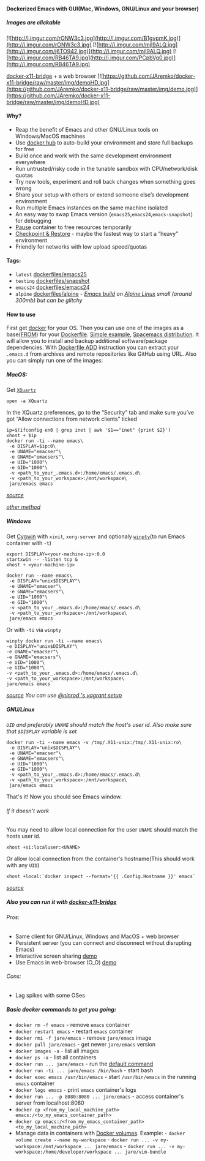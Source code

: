 #### Dockerized Emacs with GUI(Mac, Windows, GNU/Linux and your browser)

##### *Images are clickable*

[![http://i.imgur.com/rONW3c3.jpg](http://i.imgur.com/B1gvpmK.jpg)](http://i.imgur.com/rONW3c3.jpg)
[![http://i.imgur.com/mjl9ALQ.jpg](http://i.imgur.com/j6TO942.jpg)](http://i.imgur.com/mjl9ALQ.jpg)
[![http://i.imgur.com/RB46TA9.jpg](http://i.imgur.com/PCpbVg0.jpg)](http://i.imgur.com/RB46TA9.jpg)

[docker-x11-bridge](https://github.com/JAremko/docker-x11-bridge) + a web browser
[![https://github.com/JAremko/docker-x11-bridge/raw/master/img/demoHD.jpg](https://github.com/JAremko/docker-x11-bridge/raw/master/img/demo.jpg)](https://github.com/JAremko/docker-x11-bridge/raw/master/img/demoHD.jpg)


#### Why?
  - Reap the benefit of Emacs and other GNU/Linux tools on Windows/MacOS machines
  - Use [docker hub](https://hub.docker.com/) to auto-build your environment and store full backups for free
  - Build once and work with the same development environment everywhere
  - Run untrusted/risky code in the tunable sandbox with CPU/network/disk quotas
  - Try new tools, experiment and roll back changes when something goes wrong
  - Share your setup with others or extend someone else’s development environment
  - Run multiple Emacs instances on the same machine isolated
  - An easy way to swap Emacs version (`emacs25`,`emacs24`,`emacs-snapshot`) for debugging
  - [Pause](https://docs.docker.com/engine/reference/commandline/pause) container to free resources temporarily
  - [Checkpoint & Restore](https://github.com/docker/docker/blob/1.13.x/experimental/checkpoint-restore.md) - maybe the fastest way to start a “heavy” environment
  - Friendly for networks with low upload speed/quotas

#### Tags:
 - `latest`  [dockerfiles/emacs25](https://github.com/JAremko/docker-emacs/blob/master/Dockerfile.emacs25)
 - `testing` [dockerfiles/snapshot](https://github.com/JAremko/docker-emacs/blob/master/Dockerfile.snapshot)
 - `emacs24` [dockerfiles/emacs24](https://github.com/JAremko/docker-emacs/blob/master/Dockerfile.emacs24)
 - `alpine` [dockerfiles/alpine](https://github.com/JAremko/docker-emacs/blob/master/Dockerfile.alpine) - *[Emacs build](https://pkgs.alpinelinux.org/package/edge/community/x86_64/emacs) on [Alpine Linux](https://www.alpinelinux.org/) small (around 300mb) but can be glitchy*

#### How to use
First get [docker](https://docs.docker.com/engine/installation/) for your OS.
Then you can use one of the images as a base([FROM](https://docs.docker.com/engine/reference/builder/#/from)) for your [Dockerfile](https://docs.docker.com/engine/reference/builder/).
[Simple example](https://github.com/JAremko/docker-emacs-example), [Spacemacs distribution](https://github.com/syl20bnr/spacemacs/tree/develop/layers/%2Bdistributions/spacemacs-docker).
It will allow you to install and backup additional software/package dependencies. With [Dockerfile ADD](https://docs.docker.com/engine/reference/builder/#add) instruction
you can extract your `.emacs.d` from archives and remote repositories like GitHub using URL.
Also you can simply run one of the images:

##### MacOS:
Get [`XQuartz`](https://www.xquartz.org)

```
open -a XQuartz
```
In the XQuartz preferences, go to the “Security” tab and make sure you’ve got “Allow connections from network clients” ticked
```
ip=$(ifconfig en0 | grep inet | awk '$1=="inet" {print $2}')
xhost + $ip
docker run -ti --name emacs\
 -e DISPLAY=$ip:0\
 -e UNAME="emacser"\
 -e GNAME="emacsers"\
 -e UID="1000"\
 -e GID="1000"\
 -v <path_to_your_.emacs.d>:/home/emacs/.emacs.d\
 -v <path_to_your_workspace>:/mnt/workspace\
 jare/emacs emacs
```
*[source](https://fredrikaverpil.github.io/2016/07/31/docker-for-mac-and-gui-applications/)*

*[other method](https://github.com/chanezon/docker-tips/blob/master/x11/README.md)*

##### Windows
Get [Cygwin](https://www.cygwin.com/) with `xinit`, `xorg-server` and optionaly [`winpty`](https://github.com/rprichard/winpty)(to run Emacs container with `-t`)
```
export DISPLAY=<your-machine-ip>:0.0
startxwin -- -listen tcp &
xhost + <your-machine-ip>
```

```
docker run --name emacs\
 -e DISPLAY="unix$DISPLAY"\
 -e UNAME="emacser"\
 -e GNAME="emacsers"\
 -e UID="1000"\
 -e GID="1000"\
 -v <path_to_your_.emacs.d>:/home/emacs/.emacs.d\
 -v <path_to_your_workspace>:/mnt/workspace\
 jare/emacs emacs
 ```
 Or with `-ti` via `winpty`
 ```
winpty docker run -ti --name emacs\
 -e DISPLAY="unix$DISPLAY"\
 -e UNAME="emacser"\
 -e GNAME="emacsers"\
 -e UID="1000"\
 -e GID="1000"\
 -v <path_to_your_.emacs.d>:/home/emacs/.emacs.d\
 -v <path_to_your_workspace>:/mnt/workspace\
 jare/emacs emacs
 ```
*[source](http://manomarks.github.io/2015/12/03/docker-gui-windows.html)*
*You can use [@ninrod 's vagrant setup](https://github.com/JAremko/docker-emacs/issues/2#issuecomment-260047233)*

##### GNU/Linux
*`UID` and preferably `UNAME` should match the host's user id.
Also make sure that `$DISPLAY` variable is set*
```
docker run -ti --name emacs -v /tmp/.X11-unix:/tmp/.X11-unix:ro\
 -e DISPLAY="unix$DISPLAY"\
 -e UNAME="emacser"\
 -e GNAME="emacsers"\
 -e UID="1000"\
 -e GID="1000"\
 -v <path_to_your_.emacs.d>:/home/emacs/.emacs.d\
 -v <path_to_your_workspace>:/mnt/workspace\
 jare/emacs emacs
```
That's it! Now you should see Emacs window.

###### If it doesn't work

You may need to allow local connection for the user
`UNAME` should match the hosts user id.
```
xhost +si:localuser:<UNAME>
```
Or allow local connection from the container's hostname(This should work with any `UID`)
```
xhost +local:`docker inspect --format='{{ .Config.Hostname }}' emacs`
```
*[source](http://stackoverflow.com/questions/25281992/alternatives-to-ssh-x11-forwarding-for-docker-containers)*

##### Also you can run it with [docker-x11-bridge](https://github.com/JAremko/docker-x11-bridge)
###### Pros:
  - Same client for GNU/Linux, Windows and MacOS + web browser
  - Persistent server (you can connect and disconnect without disrupting Emacs)
  - Interactive screen sharing [demo](https://imgur.com/ijdSuX6)
  - Use Emacs in web-browser (O_O) [demo](https://imgur.com/wDLDMZN)

###### Cons:
  - Lag spikes with some OSes

##### Basic docker commands to get you going:
  - `docker rm -f emacs` - remove `emacs` container
  - `docker restart emacs` - restart `emacs` container
  - `docker rmi -f jare/emacs` - remove `jare/emacs` image
  - `docker pull jare/emacs` - get newer `jare/emacs` version
  - `docker images -a` - list all images
  - `docker ps -a` - list all containers
  - `docker run ... jare/emacs` - run the [default command](https://github.com/JAremko/docker-emacs/blob/master/Dockerfile#L45)
  - `docker run -ti ... jare/emacs /bin/bash` - start bash
  - `docker exec emacs /usr/bin/emacs` - start `/usr/bin/emacs` in the running `emacs` container
  - `docker logs emacs` - print `emacs` container's logs
  - `docker run ... -p 8080:8080 ... jare/emacs` - access container's server from localhost:8080
  - `docker cp <from_my_local_machine_path> emacs:/<to_my_emacs_container_path>`
  - `docker cp emacs:/<from_my_emacs_container_path> <to_my_local_machine_path>`
  -  Manage data in containers with [Docker volumes](https://docs.docker.com/engine/tutorials/dockervolumes/). Example:
    -  `docker volume create --name my-workspace`
    -  `docker run ... -v my-workspace:/mnt/workspace ... jare/emacs`
    -  `docker run ... -v my-workspace:/home/developer/workspace ... jare/vim-bundle`
